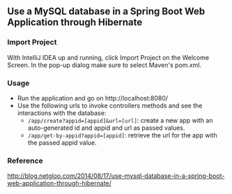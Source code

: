 ## Use a MySQL database in a Spring Boot Web Application through Hibernate

### Import Project

With IntelliJ IDEA up and running, click Import Project on the Welcome Screen. In the pop-up dialog make sure to select Maven's pom.xml.

### Usage

- Run the application and go on http://localhost:8080/
- Use the following urls to invoke controllers methods and see the interactions
  with the database:
    * `/app/create?appid=[appid]&url=[url]`: create a new app with an 
      auto-generated id and appid and url as passed values.
    * `/app/get-by-appid?appid=[appid]`: retrieve the url for the app with the
      passed appid value.

### Reference

http://blog.netgloo.com/2014/08/17/use-mysql-database-in-a-spring-boot-web-application-through-hibernate/


